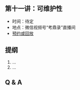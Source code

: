 ## 第十一讲：可维护性

- 时间：待定
- 地点：微信视频号“考鼎录”直播间
- [预约或回放](#/grand-finale)

		
## 提纲

1. ...
1. ...

		
## Q & A

